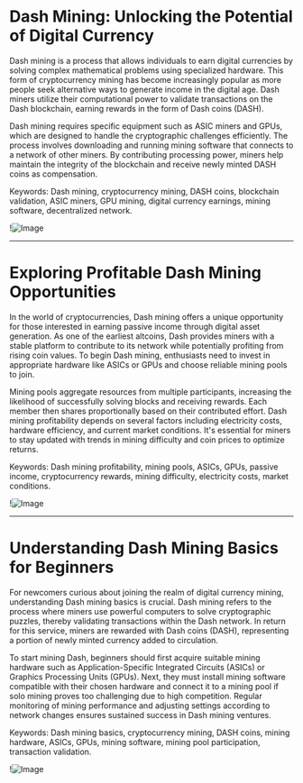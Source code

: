 # Dash Mining: Unlocking the Potential of Digital Currency

Dash mining is a process that allows individuals to earn digital currencies by solving complex mathematical problems using specialized hardware. This form of cryptocurrency mining has become increasingly popular as more people seek alternative ways to generate income in the digital age. Dash miners utilize their computational power to validate transactions on the Dash blockchain, earning rewards in the form of Dash coins (DASH). 

Dash mining requires specific equipment such as ASIC miners and GPUs, which are designed to handle the cryptographic challenges efficiently. The process involves downloading and running mining software that connects to a network of other miners. By contributing processing power, miners help maintain the integrity of the blockchain and receive newly minted DASH coins as compensation.

Keywords: Dash mining, cryptocurrency mining, DASH coins, blockchain validation, ASIC miners, GPU mining, digital currency earnings, mining software, decentralized network. 

!![Image](https://github.com/user-attachments/assets/3be06921-4469-491d-bd37-5f14c53422b7)

---

# Exploring Profitable Dash Mining Opportunities

In the world of cryptocurrencies, Dash mining offers a unique opportunity for those interested in earning passive income through digital asset generation. As one of the earliest altcoins, Dash provides miners with a stable platform to contribute to its network while potentially profiting from rising coin values. To begin Dash mining, enthusiasts need to invest in appropriate hardware like ASICs or GPUs and choose reliable mining pools to join.

Mining pools aggregate resources from multiple participants, increasing the likelihood of successfully solving blocks and receiving rewards. Each member then shares proportionally based on their contributed effort. Dash mining profitability depends on several factors including electricity costs, hardware efficiency, and current market conditions. It's essential for miners to stay updated with trends in mining difficulty and coin prices to optimize returns.

Keywords: Dash mining profitability, mining pools, ASICs, GPUs, passive income, cryptocurrency rewards, mining difficulty, electricity costs, market conditions. 

!![Image](https://github.com/user-attachments/assets/3be06921-4469-491d-bd37-5f14c53422b7)

---

# Understanding Dash Mining Basics for Beginners

For newcomers curious about joining the realm of digital currency mining, understanding Dash mining basics is crucial. Dash mining refers to the process where miners use powerful computers to solve cryptographic puzzles, thereby validating transactions within the Dash network. In return for this service, miners are rewarded with Dash coins (DASH), representing a portion of newly minted currency added to circulation.

To start mining Dash, beginners should first acquire suitable mining hardware such as Application-Specific Integrated Circuits (ASICs) or Graphics Processing Units (GPUs). Next, they must install mining software compatible with their chosen hardware and connect it to a mining pool if solo mining proves too challenging due to high competition. Regular monitoring of mining performance and adjusting settings according to network changes ensures sustained success in Dash mining ventures.

Keywords: Dash mining basics, cryptocurrency mining, DASH coins, mining hardware, ASICs, GPUs, mining software, mining pool participation, transaction validation. 

!![Image](https://github.com/user-attachments/assets/3be06921-4469-491d-bd37-5f14c53422b7)